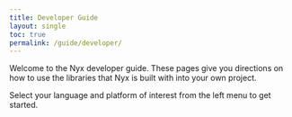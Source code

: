 ```yaml
---
title: Developer Guide
layout: single
toc: true
permalink: /guide/developer/
---
```


Welcome to the Nyx developer guide. These pages give you directions on how to use the libraries that Nyx is built with into your own project.

Select your language and platform of interest from the left menu to get started.
